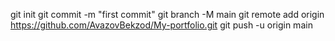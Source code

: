 git init
git commit -m "first commit"
git branch -M main
git remote add origin https://github.com/AvazovBekzod/My-portfolio.git
git push -u origin main
